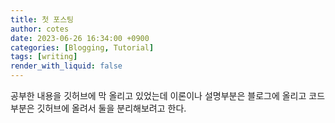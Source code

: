 ```yaml
---
title: 첫 포스팅
author: cotes
date: 2023-06-26 16:34:00 +0900
categories: [Blogging, Tutorial]
tags: [writing]
render_with_liquid: false
---
```

공부한 내용을 깃허브에 막 올리고 있었는데
이론이나 설명부분은 블로그에 올리고 코드 부분은 깃허브에 올려서 둘을 분리해보려고 한다.

